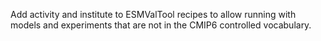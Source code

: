 Add activity and institute to ESMValTool recipes to allow running with models
and experiments that are not in the CMIP6 controlled vocabulary.
